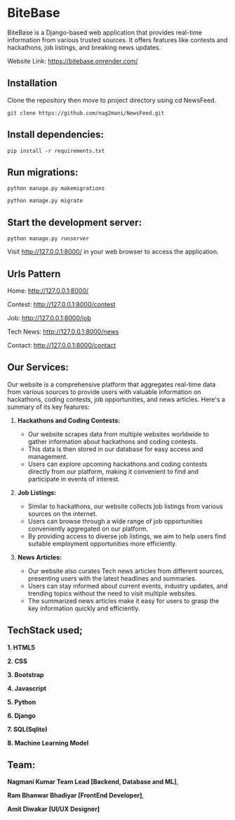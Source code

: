 # BiteBase

BiteBase is a Django-based web application that provides real-time information from various trusted sources. It offers features like contests and hackathons, job listings, and breaking news updates.

Website Link: https://bitebase.onrender.com/


## Installation

Clone the repository then move to project directory using cd NewsFeed.

```shell
git clone https://github.com/nag2mani/NewsFeed.git
```



## Install dependencies:

```shell
pip install -r requirements.txt
```

## Run migrations:

```shell
python manage.py makemigrations
```
```shell
python manage.py migrate
```

## Start the development server:

```shell
python manage.py runserver
```

Visit http://127.0.0.1:8000/ in your web browser to access the application.


## Urls Pattern

Home: http://127.0.0.1:8000/

Contest: http://127.0.0.1:8000/contest

Job: http://127.0.0.1:8000/job

Tech News: http://127.0.0.1:8000/news

Contact: http://127.0.0.1:8000/contact

##  Our Services:

Our website is a comprehensive platform that aggregates real-time data from various sources to provide users with valuable information on hackathons, coding contests, job opportunities, and news articles. Here's a summary of its key features:


1. **Hackathons and Coding Contests:**
   - Our website scrapes data from multiple websites worldwide to gather information about hackathons and coding contests.
   - This data is then stored in our database for easy access and management.
   - Users can explore upcoming hackathons and coding contests directly from our platform, making it convenient to find and participate in events of interest.


2. **Job Listings:**
   - Similar to hackathons, our website collects job listings from various sources on the internet.
   - Users can browse through a wide range of job opportunities conveniently aggregated on our platform.
   - By providing access to diverse job listings, we aim to help users find suitable employment opportunities more efficiently.


3. **News Articles:**
   - Our website also curates Tech news articles from different sources, presenting users with the latest headlines and summaries.
   - Users can stay informed about current events, industry updates, and trending topics without the need to visit multiple websites.
   - The summarized news articles make it easy for users to grasp the key information quickly and efficiently.



## TechStack used;

**1. HTML5**

**2. CSS**

**3. Bootstrap**

**4. Javascript**

**5. Python**

**6. Django**

**7. SQL(Sqlite)**

**8. Machine Learning Model**



## Team:

**Nagmani Kumar Team Lead [Backend, Database and ML]**,

**Ram Bhanwar Bhadiyar [FrontEnd Developer]**,

**Amit Diwakar [UI/UX Designer]**


